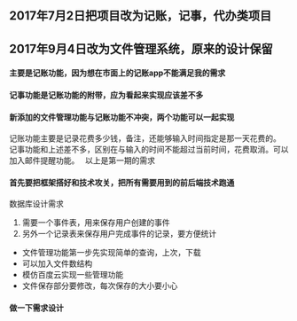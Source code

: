 ## 2017年7月2日把项目改为记账，记事，代办类项目  
## 2017年9月4日改为文件管理系统，原来的设计保留
#### 主要是记账功能，因为想在市面上的记账app不能满足我的需求
#### 记事功能是记账功能的附带，应为看起来实现应该差不多  
#### 新添加的文件管理功能与记账功能不冲突，两个功能可以一起实现
记账功能主要是记录花费多少钱，备注，还能够输入时间指定是那一天花费的。  
记事功能和上述差不多，区别在与输入的时间不能超过当前时间，花费取消。可以加入邮件提醒功能。　
以上是第一期的需求  　
#### 首先要把框架搭好和技术攻关，把所有需要用到的前后端技术跑通


数据库设计需求  
1. 需要一个事件表，用来保存用户创建的事件  
1. 另外一个记录表来保存用户完成事件的记录，要方便统计  

* 文件管理功能第一步先实现简单的查询，上次，下载
* 可以加入文件数结构
* 模仿百度云实现一些管理功能
* 文件保存部分要修改，每次保存的大小要小心  
#### 做一下需求设计
